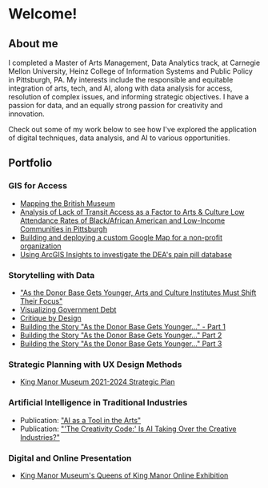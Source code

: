 # Welcome!

## About me

I completed a Master of Arts Management, Data Analytics track, at Carnegie Mellon University, Heinz College of Information Systems and Public Policy in Pittsburgh, PA. My interests include the responsible and equitable integration of arts, tech, and AI, along with data analysis for access, resolution of complex issues, and informing strategic objectives. I have a passion for data, and an equally strong passion for creativity and innovation. 

Check out some of my work below to see how I've explored the application of digital techniques, data analysis, and AI to various opportunities.

## Portfolio

### GIS for Access

 - [Mapping the British Museum](https://jamijoj.github.io/GIS-Portfolio/mappingthebritishmuseum.html)
 - [Analysis of Lack of Transit Access as a Factor to Arts & Culture Low Attendance Rates of Black/African American and Low-Income Communities in Pittsburgh](https://jamijoj.github.io/GIS-Portfolio/project1.html)
 - [Building and deploying a custom Google Map for a non-profit organization](https://jamijoj.github.io/GIS-Portfolio/assignment1.html)
 - [Using ArcGIS Insights to investigate the DEA's pain pill database](https://jamijoj.github.io/GIS-Portfolio/DEApainpilldatabase.html)

### Storytelling with Data
 - ["As the Donor Base Gets Younger, Arts and Culture Institutes Must Shift Their Focus"](https://carnegiemellon.shorthandstories.com/-shifting-money--changing-donors/index.html)
 - [Visualizing Government Debt](https://jamijoj.github.io/jamila-portfolio/dataviz2.html)
 - [Critique by Design](https://jamijoj.github.io/jamila-portfolio/dataviz3&4.html)
 - [Building the Story "As the Donor Base Gets Younger..." - Part 1](https://jamijoj.github.io/jamila-portfolio/finalpart1.html)
 - [Building the Story "As the Donor Base Gets Younger..." Part 2](https://jamijoj.github.io/jamila-portfolio/finalpart2.html)
 - [Building the Story "As the Donor Base Gets Younger..." Part 3](https://jamijoj.github.io/jamila-portfolio/finalpart3.html)

### Strategic Planning with UX Design Methods
- [King Manor Museum 2021-2024 Strategic Plan](https://static1.squarespace.com/static/5ef3ad9e35f57066d6bf11b9/t/617984bef9638966485a8e4c/1635353793108/KM+Strategic+Plan+2021-24.pdf)

### Artificial Intelligence in Traditional Industries
 - Publication: ["AI as a Tool in the Arts"](https://amt-lab.org/blog/2020/1/ai-as-a-tool-in-the-arts?rq=Jamila)
 - Publication: ["'The Creativity Code:' Is AI Taking Over the Creative Industries?"](https://amt-lab.org/reviews/2019/11/the-creativity-code-is-ai-taking-over-creative-industries?rq=Jamila)

### Digital and Online Presentation
- [King Manor Museum's Queens of King Manor Online Exhibition](https://www.kingmanor.org/queens-of-king-manor)
